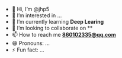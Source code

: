 - 👋 Hi, I’m @jhp5
- 👀 I’m interested in ...
- 🌱 I’m currently learning **Deep Learing**
- 💞️ I’m looking to collaborate on ** 
- 📫 How to reach me **860102335@qq.com**
- 😄 Pronouns: ...
- ⚡ Fun fact: ...

<!---
jhp5/jhp5 is a ✨ special ✨ repository because its `README.md` (this file) appears on your GitHub profile.
You can click the Preview link to take a look at your changes.
--->

